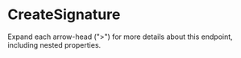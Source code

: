 # CreateSignature

Expand each arrow-head (">") for more details about this endpoint, including nested properties.
